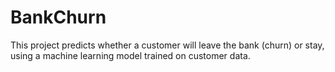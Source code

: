 # BankChurn
This project predicts whether a customer will leave the bank (churn) or stay, using a machine learning model trained on customer data.
